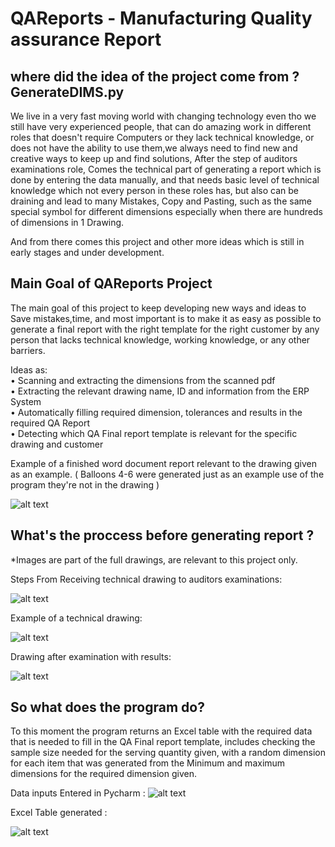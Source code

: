 # QAReports - Manufacturing Quality assurance Report

## where did the idea of the project come from ? GenerateDIMS.py

We live in a very fast moving world with changing technology even tho we still have very experienced people,
that can do amazing work in different roles that doesn't require Computers or they lack technical knowledge,
or does not have the ability to use them,we always need to find new and creative ways to keep up and find solutions,
After the step of auditors examinations role, Comes the technical part of generating a report which is done by entering the data manually,
and that needs basic level of technical knowledge which not every person in these roles has,
but also can be draining and lead to many Mistakes, Copy and Pasting, such as the same special symbol for different
dimensions especially when there are hundreds of dimensions in 1 Drawing.

And from there comes this project and other more ideas which is still in early stages and under development.

## Main Goal of QAReports Project

The main goal of this project to keep developing new ways and ideas to Save mistakes,time,
and most important is to make it as easy as possible to generate a final report with the right template
for the right customer by any person that lacks technical knowledge, working knowledge, or any other barriers.

Ideas as:  
• Scanning and extracting the dimensions from the scanned pdf  
• Extracting the relevant drawing name, ID and information from the ERP System  
• Automatically filling required dimension, tolerances and results in the required QA Report  
• Detecting which QA Final report template is relevant for the specific drawing and customer  

Example of a finished word document report relevant to the drawing given as an example.
( Balloons 4-6 were generated just as an example use of the program they're not in the drawing )

![alt text](https://i.gyazo.com/63c72dfcf4050947c3d881d4f21f6096.png)

## What's the proccess before generating report ?
*Images are part of the full drawings, are relevant to this project only.

Steps From Receiving technical drawing to auditors examinations: 

![alt text](https://i.gyazo.com/aee9080d90d8d3dcdd1e4e19e15941b2.png)

Example of a technical drawing: 

![alt text](https://i.gyazo.com/8f12cdf5befc1bd3383bdc255b52db12.png)

Drawing after examination with results:

![alt text](https://i.gyazo.com/d5362dba1aba0b3cadca8893f50362b0.png)

## So what does the program do?

To this moment the program returns an Excel table with the required data that is needed to fill in the QA Final report template,
includes checking the sample size needed for the serving quantity given, with a random dimension for each item
that was generated from the Minimum and maximum dimensions for the required dimension given.

Data inputs Entered in Pycharm :
![alt text](https://i.gyazo.com/c202a94497cf2933789bf57fc587d71a.png)

Excel Table generated : 

![alt text](https://i.gyazo.com/70cb77588f43d57d003d15d7d4c7bf9b.png)
